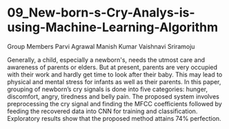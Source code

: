 # 09_New-born-s-Cry-Analys-is-using-Machine-Learning-Algorithm

Group Members 
Parvi Agrawal
Manish Kumar
Vaishnavi Sriramoju 

Generally, a child, especially a newborn's, needs the utmost care and awareness of parents or elders. But at present, parents are very occupied with their work and hardly get time to look after their baby. This may lead to physical and mental stress for infants as well as their parents. In this paper, grouping of newborn’s cry signals is done into five categories: hunger, discomfort, angry, tiredness and belly pain. The proposed system involves preprocessing the cry signal and finding the MFCC coefficients followed by feeding the recovered data into CNN for training and classification. Exploratory results show that the proposed method attains 74% perfection.

